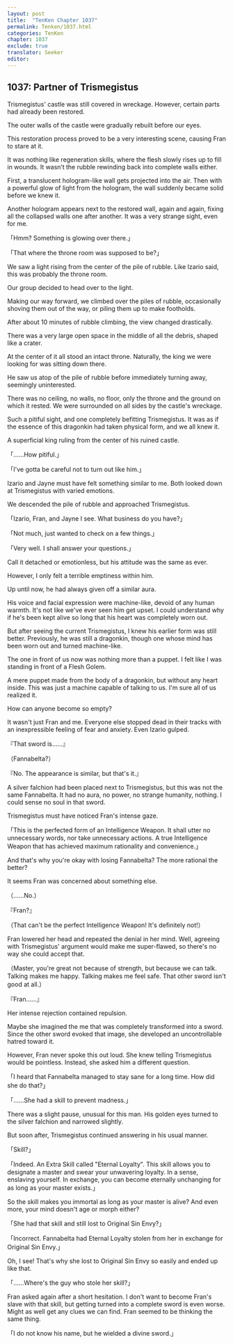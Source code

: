 ```yaml
---
layout: post
title:  "TenKen Chapter 1037"
permalink: Tenken/1037.html
categories: TenKen
chapter: 1037
exclude: true
translator: Seeker
editor: 
---
```

<h2>1037: Partner of Trismegistus</h2>

 Trismegistus' castle was still covered in wreckage. However, certain parts had already been restored.

 The outer walls of the castle were gradually rebuilt before our eyes.

 This restoration process proved to be a very interesting scene, causing Fran to stare at it.

 It was nothing like regeneration skills, where the flesh slowly rises up to fill in wounds. It wasn’t the rubble rewinding back into complete walls either.

 First, a translucent hologram-like wall gets projected into the air. Then with a powerful glow of light from the hologram, the wall suddenly became solid before we knew it.

 Another hologram appears next to the restored wall, again and again, fixing all the collapsed walls one after another. It was a very strange sight, even for me.

「Hmm? Something is glowing over there.」

「That where the throne room was supposed to be?」

 We saw a light rising from the center of the pile of rubble. Like Izario said, this was probably the throne room.

 Our group decided to head over to the light.

 Making our way forward, we climbed over the piles of rubble, occasionally shoving them out of the way, or piling them up to make footholds.

 After about 10 minutes of rubble climbing, the view changed drastically.

 There was a very large open space in the middle of all the debris, shaped like a crater.

 At the center of it all stood an intact throne. Naturally, the king we were looking for was sitting down there.

 He saw us atop of the pile of rubble before immediately turning away, seemingly uninterested.

 There was no ceiling, no walls, no floor, only the throne and the ground on which it rested. We were surrounded on all sides by the castle's wreckage.

 Such a pitiful sight, and one completely befitting Trismegistus. It was as if the essence of this dragonkin had taken physical form, and we all knew it.

 A superficial king ruling from the center of his ruined castle.

「……How pitiful.」

「I've gotta be careful not to turn out like him.」

 Izario and Jayne must have felt something similar to me. Both looked down at Trismegistus with varied emotions.

 We descended the pile of rubble and approached Trismegistus.

「Izario, Fran, and Jayne I see. What business do you have?」

「Not much, just wanted to check on a few things.」

「Very well. I shall answer your questions.」

 Call it detached or emotionless, but his attitude was the same as ever.

 However, I only felt a terrible emptiness within him.

 Up until now, he had always given off a similar aura.

 His voice and facial expression were machine-like, devoid of any human warmth. It's not like we've ever seen him get upset. I could understand why if he's been kept alive so long that his heart was completely worn out.

 But after seeing the current Trismegistus, I knew his earlier form was still better. Previously, he was still a dragonkin, though one whose mind has been worn out and turned machine-like.

 The one in front of us now was nothing more than a puppet. I felt like I was standing in front of a Flesh Golem.

 A mere puppet made from the body of a dragonkin, but without any heart inside. This was just a machine capable of talking to us. I'm sure all of us realized it.

 How can anyone become so empty?

 It wasn't just Fran and me. Everyone else stopped dead in their tracks with an inexpressible feeling of fear and anxiety. Even Izario gulped.

『That sword is……』

（Fannabelta?）

『No. The appearance is similar, but that's it.』

 A silver falchion had been placed next to Trismegistus, but this was not the same Fannabelta. It had no aura, no power, no strange humanity, nothing. I could sense no soul in that sword.

 Trismegistus must have noticed Fran's intense gaze.

「This is the perfected form of an Intelligence Weapon. It shall utter no unnecessary words, nor take unnecessary actions. A true Intelligence Weapon that has achieved maximum rationality and convenience.」

 And that's why you're okay with losing Fannabelta? The more rational the better?

 It seems Fran was concerned about something else.

（……No.）

『Fran?』

（That can't be the perfect Intelligence Weapon! It's definitely not!）

 Fran lowered her head and repeated the denial in her mind. Well, agreeing with Trismegistus' argument would make me super-flawed, so there's no way she could accept that.

（Master, you're great not because of strength, but because we can talk. Talking makes me happy. Talking makes me feel safe. That other sword isn't good at all.）

『Fran……』

 Her intense rejection contained repulsion.

 Maybe she imagined the me that was completely transformed into a sword. Since the other sword evoked that image, she developed an uncontrollable hatred toward it.

 However, Fran never spoke this out loud. She knew telling Trismegistus would be pointless. Instead, she asked him a different question.

「I heard that Fannabelta managed to stay sane for a long time. How did she do that?」

「……She had a skill to prevent madness.」

 There was a slight pause, unusual for this man. His golden eyes turned to the silver falchion and narrowed slightly.

 But soon after, Trismegistus continued answering in his usual manner.

「Skill?」

「Indeed. An Extra Skill called "Eternal Loyalty". This skill allows you to designate a master and swear your unwavering loyalty. In a sense, enslaving yourself. In exchange, you can become eternally unchanging for as long as your master exists.」

 So the skill makes you immortal as long as your master is alive? And even more, your mind doesn't age or morph either?

「She had that skill and still lost to Original Sin Envy?」

「Incorrect. Fannabelta had Eternal Loyalty stolen from her in exchange for Original Sin Envy.」

 Oh, I see! That's why she lost to Original Sin Envy so easily and ended up like that.

「……Where's the guy who stole her skill?」

 Fran asked again after a short hesitation. I don't want to become Fran's slave with that skill, but getting turned into a complete sword is even worse. Might as well get any clues we can find. Fran seemed to be thinking the same thing.

「I do not know his name, but he wielded a divine sword.」


